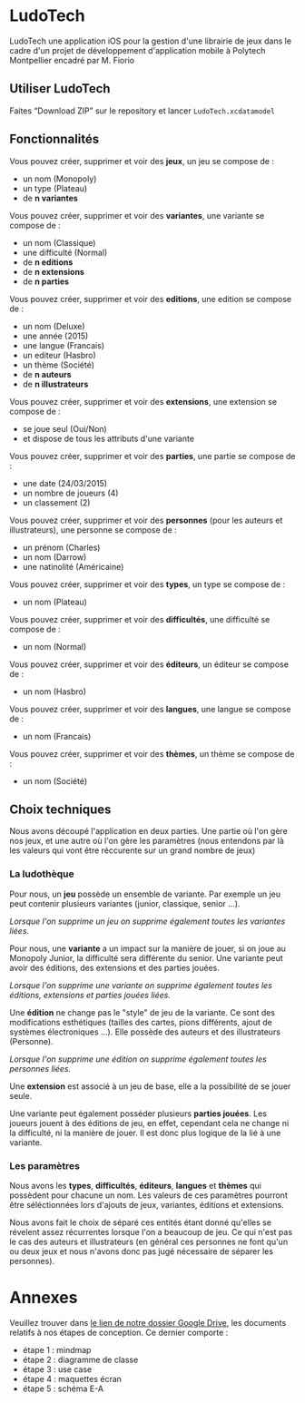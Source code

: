 # LudoTech

LudoTech une application iOS pour la gestion d'une librairie de jeux dans le cadre d'un projet de développement d'application mobile à Polytech Montpellier encadré par M. Fiorio

## Utiliser LudoTech
Faites “Download ZIP” sur le repository et lancer `LudoTech.xcdatamodel`

## Fonctionnalités
Vous pouvez créer, supprimer et voir des **jeux**, un jeu se compose de :
* un nom (Monopoly)
* un type (Plateau)
* de **n variantes**

Vous pouvez créer, supprimer et voir des **variantes**, une variante se compose de :
* un nom (Classique)
* une difficulté (Normal)
* de **n editions**
* de **n extensions**
* de **n parties**

Vous pouvez créer, supprimer et voir des **editions**, une edition se compose de :
* un nom (Deluxe)
* une année (2015)
* une langue (Francais)
* un editeur (Hasbro)
* un thème (Société)
* de **n auteurs**
* de **n illustrateurs**

Vous pouvez créer, supprimer et voir des **extensions**, une extension se compose de :
* se joue seul (Oui/Non)
* et dispose de tous les attributs d'une variante

Vous pouvez créer, supprimer et voir des **parties**, une partie se compose de :
* une date (24/03/2015)
* un nombre de joueurs (4)
* un classement (2)

Vous pouvez créer, supprimer et voir des **personnes** (pour les auteurs et illustrateurs), une personne se compose de :
* un prénom (Charles)
* un nom (Darrow)
* une natinolité (Américaine)

Vous pouvez créer, supprimer et voir des **types**, un type se compose de :
* un nom (Plateau)

Vous pouvez créer, supprimer et voir des **difficultés**, une difficulté se compose de :
* un nom (Normal)

Vous pouvez créer, supprimer et voir des **éditeurs**, un éditeur se compose de :
* un nom (Hasbro)

Vous pouvez créer, supprimer et voir des **langues**, une langue se compose de :
* un nom (Francais)

Vous pouvez créer, supprimer et voir des **thèmes**, un thème se compose de :
* un nom (Société)

## Choix techniques
Nous avons découpé l'application en deux parties. Une partie où l'on gère nos jeux, et une autre où l'on gère les paramètres (nous entendons par là les valeurs qui vont être réccurente sur un grand nombre de jeux)

### La ludothèque

Pour nous, un **jeu** possède un ensemble de variante. Par exemple un jeu peut contenir plusieurs variantes (junior, classique, senior ...).

*Lorsque l'on supprime un jeu on supprime également toutes les variantes liées.*

Pour nous, une **variante** a un impact sur la manière de jouer, si on joue au Monopoly Junior, la difficulté sera différente du senior. Une variante peut avoir des éditions, des extensions et des parties jouées.

*Lorsque l'on supprime une variante on supprime également toutes les éditions, extensions et parties jouées liées.*

Une **édition** ne change pas le "style" de jeu de la variante. Ce sont des modifications esthétiques (tailles des cartes, pions différents, ajout de systèmes électroniques ...). Elle possède des auteurs et des illustrateurs (Personne).

*Lorsque l'on supprime une édition on supprime également toutes les personnes liées.*

Une **extension** est associé à un jeu de base, elle a la possibilité de se jouer seule.

Une variante peut également posséder plusieurs **parties jouées**. Les joueurs jouent à des éditions de jeu, en effet, cependant cela ne change ni la difficulté, ni la manière de jouer. Il est donc plus logique de la lié à une variante.

### Les paramètres

Nous avons les **types**, **difficultés**, **éditeurs**, **langues** et **thèmes** qui possèdent pour chacune un nom. Les valeurs de ces paramètres pourront être séléctionnées lors d'ajouts de jeux, variantes, éditions et extensions.

Nous avons fait le choix de séparé ces entités étant donné qu'elles se révelent assez récurrentes lorsque l'on a beaucoup de jeu. Ce qui n'est pas le cas des auteurs et illustrateurs (en général ces personnes ne font qu'un ou deux jeux et nous n'avons donc pas jugé nécessaire de séparer les personnes).

# Annexes
Veuillez trouver dans [le lien de notre dossier Google Drive](https://drive.google.com/open?id=0B01-tgRvXhqRfnZCRWlnMGdMcEUxVlBBR1pMT1BHLUlPZ2FvSl9PTHJRZ3FxdU1PN2p1XzA&authuser=0), les documents relatifs à nos étapes de conception. Ce dernier comporte :
* étape 1 : mindmap
* étape 2 : diagramme de classe
* étape 3 : use case
* étape 4 : maquettes écran
* étape 5 : schéma E-A
